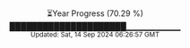 <p align="center">
⏳Year Progress (70.29 %) <br>
█████████████████████▁▁▁▁▁▁▁▁▁ <br>
<sub>Updated: Sat, 14 Sep 2024 06:26:57 GMT</sub>
</p>

